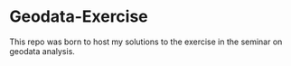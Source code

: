 # Geodata-Exercise

This repo was born to host my solutions to the exercise in the seminar on geodata analysis.